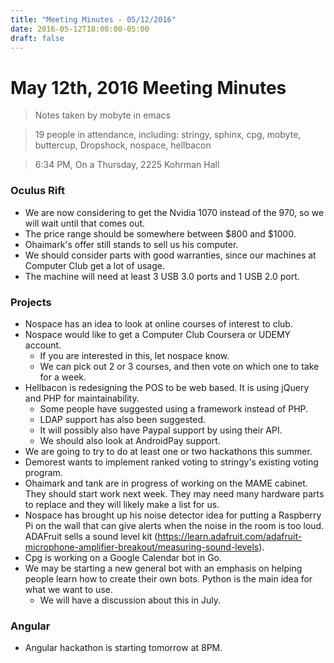 ```yaml
---
title: "Meeting Minutes - 05/12/2016"
date: 2016-05-12T18:00:00-05:00
draft: false
---
```


# May 12th, 2016 Meeting Minutes
> Notes taken by mobyte in emacs

> 19 people in attendance, including: stringy, sphinx, cpg, mobyte, buttercup, Dropshock, nospace, hellbacon

> 6:34 PM, On a Thursday, 2225 Kohrman Hall

### Oculus Rift
- We are now considering to get the Nvidia 1070 instead of the 970, so we will wait until that comes out.
- The price range should be somewhere between $800 and $1000.
- Ohaimark's offer still stands to sell us his computer.
- We should consider parts with good warranties, since our machines at Computer Club get a lot of usage.
- The machine will need at least 3 USB 3.0 ports and 1 USB 2.0 port.

### Projects
- Nospace has an idea to look at online courses of interest to club.
- Nospace would like to get a Computer Club Coursera or UDEMY account.
  - If you are interested in this, let nospace know.
  - We can pick out 2 or 3 courses, and then vote on which one to take for a week.
- Hellbacon is redesigning the POS to be web based. It is using jQuery and PHP for maintainability.
  - Some people have suggested using a framework instead of PHP.
  - LDAP support has also been suggested.
  - It will possibly also have Paypal support by using their API.
  - We should also look at AndroidPay support.
- We are going to try to do at least one or two hackathons this summer.
- Demorest wants to implement ranked voting to stringy's existing voting program.
- Ohaimark and tank are in progress of working on the MAME cabinet. They should start work next week. They may need many hardware parts to replace and they will likely make a list for us.
- Nospace has brought up his noise detector idea for putting a Raspberry Pi on the wall that can give alerts when the noise in the room is too loud. ADAFruit sells a sound level kit (https://learn.adafruit.com/adafruit-microphone-amplifier-breakout/measuring-sound-levels).
- Cpg is working on a Google Calendar bot in Go.
- We may be starting a new general bot with an emphasis on helping people learn how to create their own bots. Python is the main idea for what we want to use.
  - We will have a discussion about this in July.

### Angular
- Angular hackathon is starting tomorrow at 8PM.
